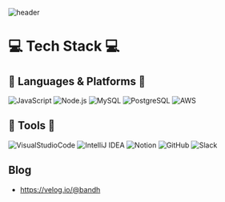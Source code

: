 ![header](https://capsule-render.vercel.app/api?type=waving&color=auto&height=300&section=header&text=Donghyeun02&fontSize=70)

  # 💻 Tech Stack 💻
  ## 🥕 Languages & Platforms 🥕
  ![JavaScript](https://img.shields.io/badge/JavaScript-F7DF1E?style=flat&logo=Java&logoColor=white)
  ![Node.js](https://img.shields.io/badge/Node.js-339933?style=flat&logo=Java&logoColor=white)
  ![MySQL](https://img.shields.io/badge/MySQL-4479A1?style=flat&logo=Java&logoColor=white)
  ![PostgreSQL](https://img.shields.io/badge/PostgreSQL-4169E1?style=flat&logo=Java&logoColor=white)
  ![AWS](https://img.shields.io/badge/AmazonAWS-232F3E?style=flat&logo=Java&logoColor=white)
  <br>
  ## 🧰 Tools 🧰
 ![VisualStudioCode](https://img.shields.io/badge/VisualStudioCode-007ACC?style=flat&logo=Java&logoColor=white)
 ![IntelliJ IDEA](https://img.shields.io/badge/IntelliJ_IDEA-000000?style=flat&logo=Java&logoColor=white)
 ![Notion](https://img.shields.io/badge/Notion-000000?style=flat&logo=Java&logoColor=white)
 ![GitHub](https://img.shields.io/badge/GitHub-181717?style=flat&logo=Java&logoColor=white)
 ![Slack](https://img.shields.io/badge/Slack-4A154B?style=flat&logo=Java&logoColor=white)
 <br>
  ## Blog
   - https://velog.io/@bandh
